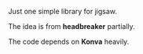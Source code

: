 Just one simple library for jigsaw.

The idea is from **headbreaker** partially.

The code depends on **Konva** heavily.

